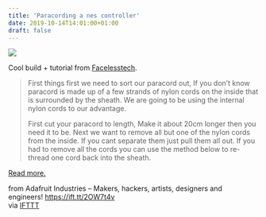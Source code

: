 ```yaml
---
title: 'Paracording a nes controller'
date: 2019-10-14T14:01:00+01:00
draft: false
---
```


![](https://cdn-blog.adafruit.com/uploads/2019/10/img_20190922_175719-1.jpg)

Cool build + tutorial from [Facelesstech](https://facelesstech.wordpress.com/2019/10/05/paracording-a-nes-controller/).

> First things first we need to sort our paracord out, If you don’t know paracord is made up of a few strands of nylon cords on the inside that is surrounded by the sheath. We are going to be using the internal nylon cords to our advantage.
> 
> First cut your paracord to length, Make it about 20cm longer then you need it to be. Next we want to remove all but one of the nylon cords from the inside. If you cant separate them just pull them all out. If you had to remove all the cords you can use the method below to re-thread one cord back into the sheath.

[Read more.](https://facelesstech.wordpress.com/2019/10/05/paracording-a-nes-controller/)

  
  
from Adafruit Industries – Makers, hackers, artists, designers and engineers! https://ift.tt/2OW7t4v  
via [IFTTT](https://ifttt.com/?ref=da&site=blogger)